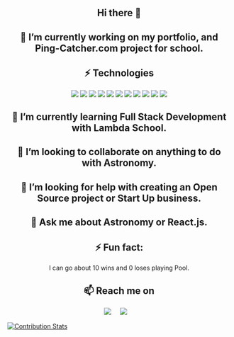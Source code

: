 <h2 align="center">Hi there 👋</h2> 

<h2 align="center">🔭 I’m currently working on my portfolio, and Ping-Catcher.com project for school.</h2>

<h2 align="center">⚡ Technologies</h2> 

<p align="center">
  <img src="https://img.shields.io/badge/-HTML5-E34F26?style=flat-square&logo=html5&logoColor=white" />
 <img src="https://img.shields.io/badge/-CSS3-1572B6?style=flat-square&logo=css3" />
  <img src="https://img.shields.io/badge/-Bootstrap-563D7C?style=flat-square&logo=bootstrap" />
  <img src="https://img.shields.io/badge/-JavaScript-black?style=flat-square&logo=javascript" />
  <img src="https://img.shields.io/badge/-Nodejs-black?style=flat-square&logo=Node.js" />
  <img src="https://img.shields.io/badge/-React-black?style=flat-square&logo=react" />
  <img src="https://img.shields.io/badge/-PostgreSQL-336791?style=flat-square&logo=postgresql" />
  <img src="https://img.shields.io/badge/-Heroku-430098?style=flat-square&logo=heroku" />
  <img src="https://img.shields.io/badge/Amazon%20AWS-232F3E?style=flat-square&logo=amazon-aws" />
  <img src="https://img.shields.io/badge/-Git-black?style=flat-square&logo=git" />
  <img src="https://img.shields.io/badge/-GitHub-181717?style=flat-square&logo=github" />
</p>


<h2 align="center">🌱 I’m currently learning Full Stack Development with Lambda School.</h2>

<h2 align="center">👯 I’m looking to collaborate on anything to do with Astronomy.</h2>


<h2 align="center">🤔 I’m looking for help with creating an Open Source project or Start Up business.
</h2>

<h2 align="center">💬 Ask me about Astronomy or React.js.
</h2>

<h2 align="center">⚡ Fun fact:</h2> 
<p align="center"> I can go about 10 wins and 0 loses playing Pool.</p>

<h2  align="center">📫 Reach me on</h2>
<p align="center">
<a target="_blank"href="https://www.linkedin.com/in/ericsantos01/"><img src="https://img.shields.io/badge/linkedin-%230077B5.svg?&style=for-the-badge&logo=linkedin&logoColor=white" /></a>&nbsp;&nbsp;&nbsp;&nbsp;
<a href="mailto:eric.santos.dev?subject=Hello%20Ileri,%20From%20Github"><img src="https://img.shields.io/badge/gmail-%23D14836.svg?&style=for-the-badge&logo=gmail&logoColor=white" /></a>&nbsp;&nbsp;&nbsp;&nbsp;
</p>

[![Contribution Stats](https://github-contribution-stats.vercel.app/api/?username=eric-santos)](https://github.com/eric-santos/github-contribution-stats/)


<!--
**eric-santos/eric-santos** is a ✨ _special_ ✨ repository because its `README.md` (this file) appears on your GitHub profile.
